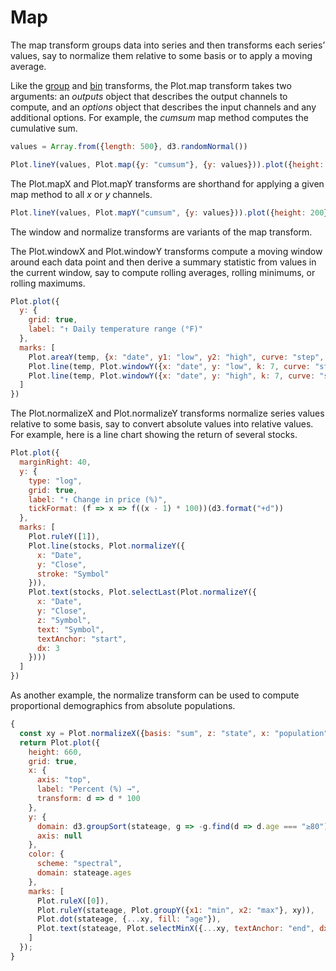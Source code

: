 # Map

The map transform groups data into series and then transforms each series’ values, say to normalize them relative to some basis or to apply a moving average.

Like the [group](/@observablehq/plot-group?collection=@observablehq/plot) and [bin](/@observablehq/plot-bin?collection=@observablehq/plot) transforms, the Plot.map transform takes two arguments: an *outputs* object that describes the output channels to compute, and an *options* object that describes the input channels and any additional options. For example, the *cumsum* map method computes the cumulative sum.

```js
values = Array.from({length: 500}, d3.randomNormal())
```

```js
Plot.lineY(values, Plot.map({y: "cumsum"}, {y: values})).plot({height: 200})
```

The Plot.mapX and Plot.mapY transforms are shorthand for applying a given map method to all *x* or *y* channels.

```js
Plot.lineY(values, Plot.mapY("cumsum", {y: values})).plot({height: 200})
```

The window and normalize transforms are variants of the map transform.

The Plot.windowX and Plot.windowY transforms compute a moving window around each data point and then derive a summary statistic from values in the current window, say to compute rolling averages, rolling minimums, or rolling maximums.

```js
Plot.plot({
  y: {
    grid: true,
    label: "↑ Daily temperature range (°F)"
  },
  marks: [
    Plot.areaY(temp, {x: "date", y1: "low", y2: "high", curve: "step", fill: "#ccc"}),
    Plot.line(temp, Plot.windowY({x: "date", y: "low", k: 7, curve: "step", stroke: "blue"})),
    Plot.line(temp, Plot.windowY({x: "date", y: "high", k: 7, curve: "step", stroke: "red"}))
  ]
})
```

The Plot.normalizeX and Plot.normalizeY transforms normalize series values relative to some basis, say to convert absolute values into relative values. For example, here is a line chart showing the return of several stocks.

```js
Plot.plot({
  marginRight: 40,
  y: {
    type: "log",
    grid: true,
    label: "↑ Change in price (%)",
    tickFormat: (f => x => f((x - 1) * 100))(d3.format("+d"))
  },
  marks: [
    Plot.ruleY([1]),
    Plot.line(stocks, Plot.normalizeY({
      x: "Date",
      y: "Close",
      stroke: "Symbol"
    })),
    Plot.text(stocks, Plot.selectLast(Plot.normalizeY({
      x: "Date",
      y: "Close",
      z: "Symbol",
      text: "Symbol",
      textAnchor: "start",
      dx: 3
    })))
  ]
})
```

As another example, the normalize transform can be used to compute proportional demographics from absolute populations.

```js
{
  const xy = Plot.normalizeX({basis: "sum", z: "state", x: "population", y: "state"});
  return Plot.plot({
    height: 660,
    grid: true,
    x: {
      axis: "top",
      label: "Percent (%) →",
      transform: d => d * 100
    },
    y: {
      domain: d3.groupSort(stateage, g => -g.find(d => d.age === "≥80").population / d3.sum(g, d => d.population), d => d.state),
      axis: null
    },
    color: {
      scheme: "spectral",
      domain: stateage.ages
    },
    marks: [
      Plot.ruleX([0]),
      Plot.ruleY(stateage, Plot.groupY({x1: "min", x2: "max"}, xy)),
      Plot.dot(stateage, {...xy, fill: "age"}),
      Plot.text(stateage, Plot.selectMinX({...xy, textAnchor: "end", dx: -6, text: "state"}))
    ]
  });
}
```
